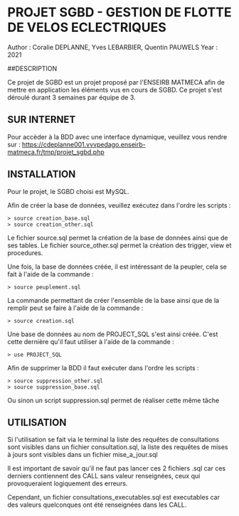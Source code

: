 # PROJET SGBD - GESTION DE FLOTTE DE VELOS ECLECTRIQUES

Author : Coralie DEPLANNE, Yves LEBARBIER, Quentin PAUWELS
Year : 2021

##DESCRIPTION

Ce projet de SGBD est un projet proposé par l'ENSEIRB MATMECA
afin de mettre en application les éléments vus en cours de SGBD.
Ce projet s'est déroulé durant 3 semaines par équipe de 3.

## SUR INTERNET

Pour accèder à la BDD avec une interface dynamique, veuillez vous rendre
sur : https://cdeplanne001.vvvpedago.enseirb-matmeca.fr/tmp/projet_sgbd.php

## INSTALLATION

Pour le projet, le SGBD choisi est MySQL.
 
Afin de créer la base de données, veuillez exécutez dans l'ordre les scripts :
```mysql
> source creation_base.sql
> source creation_other.sql
```

Le fichier source.sql permet la création de la base de données ainsi que de ses tables.
Le fichier source_other.sql permet la création des trigger, view et procedures.

Une fois, la base de données créée, il est intéressant de la peupler,
cela se fait à l'aide de la commande :
```mysql
> source peuplement.sql
```

La commande permettant de créer l'ensemble de la base ainsi que de la remplir
peut se faire à l'aide de la commande :
```mysql
> source creation.sql
```

Une base de données au nom de PROJECT_SQL s'est ainsi créée.
C'est cette dernière qu'il faut utiliser à l'aide de la commande :
```mysql
> use PROJECT_SQL
```

Afin de supprimer la BDD il faut exécuter dans l'ordre les scripts :
```mysql
> source suppression_other.sql
> source suppression_base.sql
```

Ou sinon un script suppression.sql permet de réaliser cette même tâche


## UTILISATION

Si l'utilisation se fait via le terminal la liste des requêtes de consultations
sont visibles dans un fichier consultation.sql, la liste des requêtes de mises à jours
sont visibles dans un fichier mise_a_jour.sql

Il est important de savoir qu'il ne faut pas lancer ces 2 fichiers .sql car ces derniers
contiennent des CALL sans valeur renseignées, ceux qui provoqueraient logiquement des
erreurs.

Cependant, un fichier consultations_executables.sql est executables car
des valeurs quelconques ont été renseignées dans les CALL.
